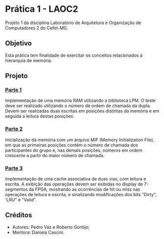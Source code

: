 # Prática 1 - LAOC2
Projeto 1 da disciplina Laboratório de Arquitetura e Organização de Computadores 2 do Cefet-MG.

## Objetivo
Esta prática tem finalidade de exercitar os conceitos relacionados à hierarquia de memória.

## Projeto

### [Parte 1](/projeto/parte1/)
Implementação de uma memória RAM utilizando a biblioteca LPM. O teste deve ser realizado utilizando o número de ordem de chamada da dupla. Devem ser realizadas duas escritas em posições distintas da memória e em seguida a leitura destas posições.

### [Parte 2](/projeto/parte2/)
Inicialização da memória com um arquivo MIF (Memory Initialization File), em que as primeiras posições contém o número de chamada dos participantes do grupo e, nas demais posições, números em ordem crescente a partir do maior número de chamada.

### [Parte 3](/projeto/parte3/)
Implementação de uma cache associativa de duas vias, com leitura e escrita. A exibição das operações devem ser exibidas no display de 7-segmentos da FPGA, mostrando as ocorrências de hit ou miss nas operações de leitura e escrita, e sinalizando modificações dos bits "Dirty", 'LRU" e "Valid".

## Créditos
- Autores: Pedro Vaz e Roberto Gontijo;
- Mentora: Daniela Cascini.
